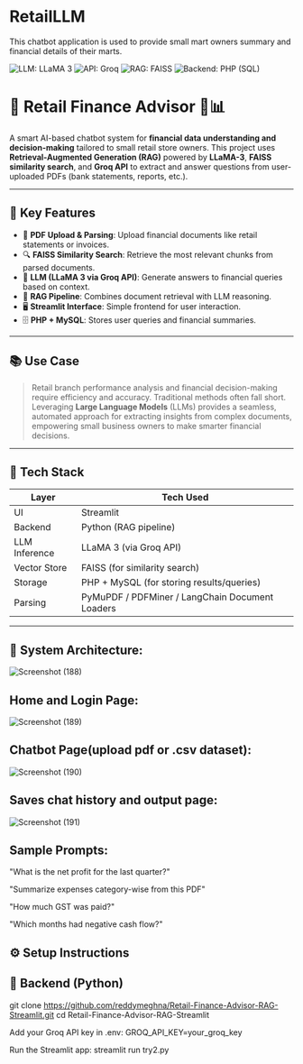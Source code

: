 ﻿# RetailLLM
This chatbot application is used to provide small mart owners summary and financial details of their marts.


![LLM: LLaMA 3](https://img.shields.io/badge/LLM-LLaMA%203-blueviolet?style=for-the-badge)
![API: Groq](https://img.shields.io/badge/API-Groq-00DC82?style=for-the-badge&logo=groq)
![RAG: FAISS](https://img.shields.io/badge/RAG-FAISS-lightgrey?style=for-the-badge)
![Backend: PHP (SQL)](https://img.shields.io/badge/Backend-PHP%20(SQL)-8892BF?style=for-the-badge&logo=php&logoColor=white)


# 💼 Retail Finance Advisor 🧠📊

A smart AI-based chatbot system for **financial data understanding and decision-making** tailored to small retail store owners. This project uses **Retrieval-Augmented Generation (RAG)** powered by **LLaMA-3**, **FAISS similarity search**, and **Groq API** to extract and answer questions from user-uploaded PDFs (bank statements, reports, etc.).

---

## 🚀 Key Features

- 📄 **PDF Upload & Parsing**: Upload financial documents like retail statements or invoices.
- 🔍 **FAISS Similarity Search**: Retrieve the most relevant chunks from parsed documents.
- 🧠 **LLM (LLaMA 3 via Groq API)**: Generate answers to financial queries based on context.
- 🧾 **RAG Pipeline**: Combines document retrieval with LLM reasoning.
- 🖥️ **Streamlit Interface**: Simple frontend for user interaction.
- 🗄️ **PHP + MySQL**: Stores user queries and financial summaries.

---

## 📚 Use Case

> Retail branch performance analysis and financial decision-making require efficiency and accuracy. Traditional methods often fall short. Leveraging **Large Language Models** (LLMs) provides a seamless, automated approach for extracting insights from complex documents, empowering small business owners to make smarter financial decisions.

---

## 🧰 Tech Stack

| Layer          | Tech Used                                   |
|----------------|---------------------------------------------|
| UI             | Streamlit                                   |
| Backend        | Python (RAG pipeline)                       |
| LLM Inference  | LLaMA 3 (via Groq API)                      |
| Vector Store   | FAISS (for similarity search)               |
| Storage        | PHP + MySQL (for storing results/queries)  |
| Parsing        | PyMuPDF / PDFMiner / LangChain Document Loaders |

---

## 🧪 System Architecture:



![Screenshot (188)](https://github.com/user-attachments/assets/a2ba36d7-a6db-4b6d-9133-b2404986ff9d)


## Home and Login Page:

![Screenshot (189)](https://github.com/user-attachments/assets/38ea1c95-3f17-40f0-ba16-858c6ed61d7c)


## Chatbot Page(upload pdf or .csv dataset):


![Screenshot (190)](https://github.com/user-attachments/assets/3cdaa151-4f01-4225-85dd-ce7e80bc5f67)


## Saves chat history and output page:



![Screenshot (191)](https://github.com/user-attachments/assets/10ca4836-c7bd-4bc3-acb5-16cbfa5688ad)



## Sample Prompts:

"What is the net profit for the last quarter?"

"Summarize expenses category-wise from this PDF"

"How much GST was paid?"

"Which months had negative cash flow?"





## ⚙️ Setup Instructions
## 🔧 Backend (Python)

git clone https://github.com/reddymeghna/Retail-Finance-Advisor-RAG-Streamlit.git
cd Retail-Finance-Advisor-RAG-Streamlit

Add your Groq API key in .env:
GROQ_API_KEY=your_groq_key

Run the Streamlit app:
streamlit run try2.py
